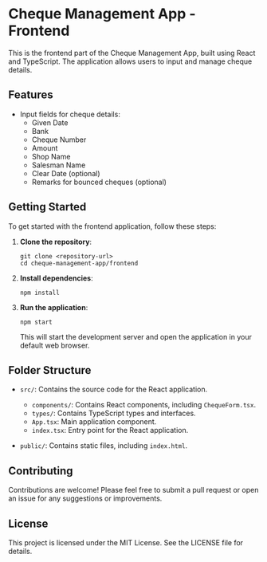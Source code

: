 # Cheque Management App - Frontend

This is the frontend part of the Cheque Management App, built using React and TypeScript. The application allows users to input and manage cheque details.

## Features

- Input fields for cheque details:
  - Given Date
  - Bank
  - Cheque Number
  - Amount
  - Shop Name
  - Salesman Name
  - Clear Date (optional)
  - Remarks for bounced cheques (optional)

## Getting Started

To get started with the frontend application, follow these steps:

1. **Clone the repository**:
   ```
   git clone <repository-url>
   cd cheque-management-app/frontend
   ```

2. **Install dependencies**:
   ```
   npm install
   ```

3. **Run the application**:
   ```
   npm start
   ```

   This will start the development server and open the application in your default web browser.

## Folder Structure

- `src/`: Contains the source code for the React application.
  - `components/`: Contains React components, including `ChequeForm.tsx`.
  - `types/`: Contains TypeScript types and interfaces.
  - `App.tsx`: Main application component.
  - `index.tsx`: Entry point for the React application.
  
- `public/`: Contains static files, including `index.html`.

## Contributing

Contributions are welcome! Please feel free to submit a pull request or open an issue for any suggestions or improvements.

## License

This project is licensed under the MIT License. See the LICENSE file for details.